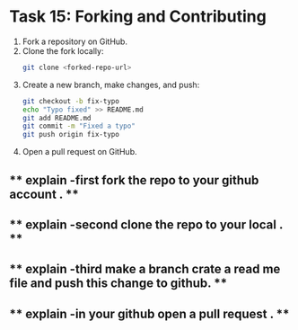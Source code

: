 # **Task 15: Forking and Contributing**
1. Fork a repository on GitHub.  
2. Clone the fork locally:  
   ```bash
   git clone <forked-repo-url>
   ```
3. Create a new branch, make changes, and push:  
   ```bash
   git checkout -b fix-typo
   echo "Typo fixed" >> README.md
   git add README.md
   git commit -m "Fixed a typo"
   git push origin fix-typo
   ```
4. Open a pull request on GitHub.


 ##  ** explain -first fork the repo to your github account . **

 ##  ** explain -second clone the repo to your local . **

 ##  ** explain -third make a branch crate a read me file and push this change to github. **


 ##  ** explain -in your github open a pull request . **
